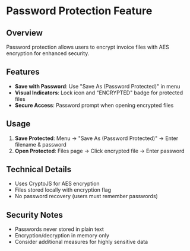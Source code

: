 # Password Protection Feature

## Overview

Password protection allows users to encrypt invoice files with AES encryption for enhanced security.

## Features

- **Save with Password**: Use "Save As (Password Protected)" in menu
- **Visual Indicators**: Lock icon and "ENCRYPTED" badge for protected files
- **Secure Access**: Password prompt when opening encrypted files

## Usage

1. **Save Protected**: Menu → "Save As (Password Protected)" → Enter filename & password
2. **Open Protected**: Files page → Click encrypted file → Enter password

## Technical Details

- Uses CryptoJS for AES encryption
- Files stored locally with encryption flag
- No password recovery (users must remember passwords)

## Security Notes

- Passwords never stored in plain text
- Encryption/decryption in memory only
- Consider additional measures for highly sensitive data
